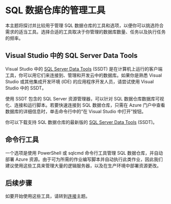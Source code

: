 <properties
   pageTitle="SQL 数据仓库的管理工具 | Windows Azure"
   description="SQL 数据仓库的管理工具简介"
   services="sql-data-warehouse"
   documentationCenter="NA"
   authors="HappyNicolle"
   manager="barbkess"
   editor=""/>

<tags
   ms.service="sql-data-warehouse"
   ms.date="09/22/2015"
   wacn.date="01/20/2016"/>

# SQL 数据仓库的管理工具
本主题将探讨并比较用于管理 SQL 数据仓库的工具和选项，以便你可以挑选符合需求的适当工具。选择合适的工具取决于你管理的数据库数量、任务以及执行任务的频率。

## Visual Studio 中的 SQL Server Data Tools	
Visual Studio 中的 [SQL Server Data Tools][] (SSDT) 是在计算机上运行的客户端工具，你可以用它们来连接到、管理和开发云中的数据库。如果你是熟悉 Visual Studio 或其他集成开发环境 (IDE) 的应用程序开发人员，请尝试使用 Visual Studio 中的 SSDT。

使用 SSDT 包含的 SQL Server 资源管理器，可以针对 SQL 数据仓库数据库可视化、连接和运行脚本。若要快速连接到 SQL 数据仓库，只需在 Azure 门户中查看数据库的详细信息时，单击命令行中的“在 Visual Studio 中打开”按钮。

你可以下载支持 SQL 数据仓库的最新版的 [SQL Server Data Tools][] (SSDT)。

## 命令行工具
一个选项是使用 PowerShell 或 sqlcmd 命令行工具管理 SQL 数据仓库，并自动部署 Azure 资源。由于可为所需的作业编写脚本并自动执行此类作业，因此我们建议使用这些工具来管理大量的逻辑服务器，以及在生产环境中部署资源更改。

## 后续步骤
如要开始使用这些工具，请转到[连接][]主题。

<!--Image references-->

<!--Article references-->
[连接]: /documentation/articles/sql-data-warehouse-develop-connections

<!--MSDN references-->
[SQL Server Data Tools]: https://msdn.microsoft.com/zh-cn/library/mt204009.aspx

<!--Other web references-->
[Azure 门户]: https://manage.windowsazure.cn

<!---HONumber=Mooncake_1207_2015-->
